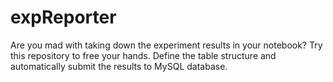 # expReporter
Are you mad with taking down the experiment results in your notebook? Try this repository to free your hands. Define the table structure and automatically submit the results to MySQL database.

